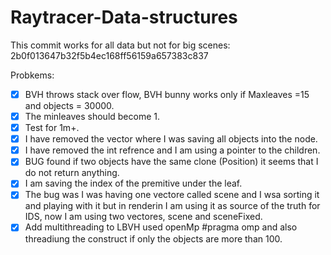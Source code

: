 # Raytracer-Data-structures

This commit works for all data but not for big scenes: 
2b0f013647b32f5b4ec168ff56159a657383c837

Probkems:

- [x] BVH throws stack over flow, BVH bunny works only if Maxleaves =15 and objects = 30000. 
- [x] The minleaves should become 1.
- [x] Test for 1m+.
- [x] I have removed the vector where I was saving all objects into the node.
- [x] I have removed the int refrence and I am using a pointer to the children.
- [x] BUG found if two objects have the same clone (Position) it seems that I do not return anything.
- [x] I am saving the index of the premitive under the leaf.
- [x] The bug was I was having one vectore called scene and I wsa sorting it and playing with it but in renderin I am using it as source of the truth for IDS, now I am using two vectores, scene and sceneFixed.
- [x] Add multithreading to LBVH used openMp #pragma omp and also threadiung the construct if only the objects are more than 100. 
